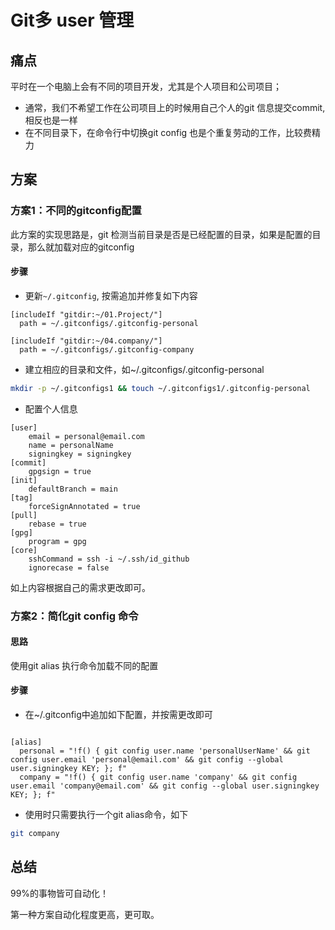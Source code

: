 # Git多 user 管理


## 痛点

平时在一个电脑上会有不同的项目开发，尤其是个人项目和公司项目；

- 通常，我们不希望工作在公司项目上的时候用自己个人的git 信息提交commit, 相反也是一样
- 在不同目录下，在命令行中切换git config 也是个重复劳动的工作，比较费精力


## 方案

### 方案1：不同的gitconfig配置

此方案的实现思路是，git 检测当前目录是否是已经配置的目录，如果是配置的目录，那么就加载对应的gitconfig

#### 步骤

- 更新`~/.gitconfig`, 按需追加并修复如下内容
```git
[includeIf "gitdir:~/01.Project/"]
  path = ~/.gitconfigs/.gitconfig-personal

[includeIf "gitdir:~/04.company/"]
  path = ~/.gitconfigs/.gitconfig-company
```

- 建立相应的目录和文件，如~/.gitconfigs/.gitconfig-personal

```sh
mkdir -p ~/.gitconfigs1 && touch ~/.gitconfigs1/.gitconfig-personal
```

- 配置个人信息
```git
[user]
	email = personal@email.com
	name = personalName
	signingkey = signingkey
[commit]
	gpgsign = true
[init]
	defaultBranch = main
[tag]
	forceSignAnnotated = true
[pull]
	rebase = true
[gpg]
	program = gpg
[core]
	sshCommand = ssh -i ~/.ssh/id_github
	ignorecase = false
```
如上内容根据自己的需求更改即可。

### 方案2：简化git config 命令

#### 思路

使用git alias 执行命令加载不同的配置

#### 步骤

- 在~/.gitconfig中追加如下配置，并按需更改即可

```git

[alias]
  personal = "!f() { git config user.name 'personalUserName' && git config user.email 'personal@email.com' && git config --global user.signingkey KEY; }; f"
  company = "!f() { git config user.name 'company' && git config user.email 'company@email.com' && git config --global user.signingkey KEY; }; f"
```
- 使用时只需要执行一个git alias命令，如下

```sh
git company
```

## 总结

99%的事物皆可自动化！

第一种方案自动化程度更高，更可取。

